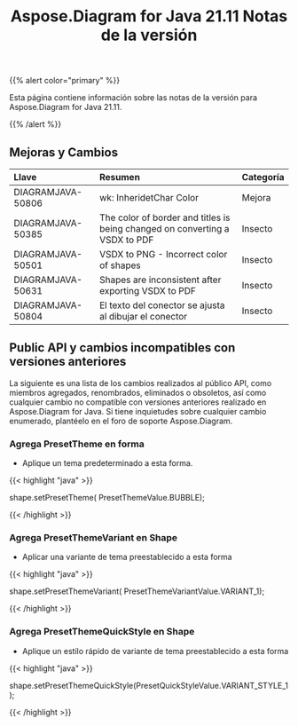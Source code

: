 ﻿---
title: Aspose.Diagram for Java 21.11 Notas de la versión
type: docs
weight: 2
url: /es/java/aspose-diagram-for-java-21-11-release-notes/
---
{{% alert color="primary" %}}

Esta página contiene información sobre las notas de la versión para Aspose.Diagram for Java 21.11.

{{% /alert %}}
## **Mejoras y Cambios**  ##

|**Llave**|**Resumen**|**Categoría**|
|:- |:- |:- |
|DIAGRAMJAVA-50806|wk: InheridetChar Color|Mejora|
|DIAGRAMJAVA-50385|The color of border and titles is being changed on converting a VSDX to PDF|Insecto|
|DIAGRAMJAVA-50501|VSDX to PNG - Incorrect color of shapes|Insecto|
|DIAGRAMJAVA-50631|Shapes are inconsistent after exporting VSDX to PDF|Insecto|
|DIAGRAMJAVA-50804|El texto del conector se ajusta al dibujar el conector|Insecto|
## **Public API y cambios incompatibles con versiones anteriores**
La siguiente es una lista de los cambios realizados al público API, como miembros agregados, renombrados, eliminados o obsoletos, así como cualquier cambio no compatible con versiones anteriores realizado en Aspose.Diagram for Java. Si tiene inquietudes sobre cualquier cambio enumerado, plantéelo en el foro de soporte Aspose.Diagram.



### **Agrega PresetTheme en forma**
- Aplique un tema predeterminado a esta forma.

{{< highlight "java" >}}
 
 shape.setPresetTheme( PresetThemeValue.BUBBLE);

{{< /highlight >}}


### **Agrega PresetThemeVariant en Shape**
- Aplicar una variante de tema preestablecido a esta forma

{{< highlight "java" >}}

shape.setPresetThemeVariant( PresetThemeVariantValue.VARIANT_1);

{{< /highlight >}}

### **Agrega PresetThemeQuickStyle en Shape**
- Aplique un estilo rápido de variante de tema preestablecido a esta forma

{{< highlight "java" >}}

shape.setPresetThemeQuickStyle(PresetQuickStyleValue.VARIANT_STYLE_1);

{{< /highlight >}}



